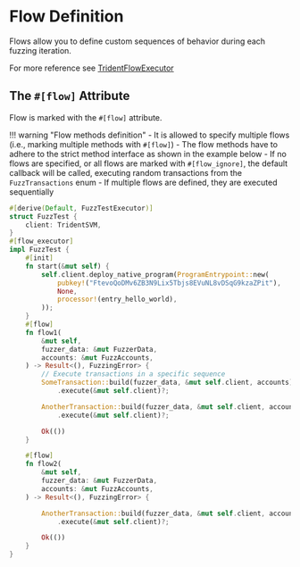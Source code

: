 # Flow Definition

Flows allow you to define custom sequences of behavior during each fuzzing iteration.

For more reference see [TridentFlowExecutor](../../../trident-api-macro/trident-macros/trident-flow-executor.md)

## The `#[flow]` Attribute

Flow is marked with the `#[flow]` attribute.

!!! warning "Flow methods definition"
    - It is allowed to specify multiple flows (i.e., marking multiple methods with `#[flow]`)
    - The flow methods have to adhere to the strict method interface as shown in the example below
    - If no flows are specified, or all flows are marked with `#[flow_ignore]`, the default callback will be called, executing random transactions from the `FuzzTransactions` enum
    - If multiple flows are defined, they are executed sequentially


```rust
#[derive(Default, FuzzTestExecutor)]
struct FuzzTest {
    client: TridentSVM,
}
#[flow_executor]
impl FuzzTest {
    #[init]
    fn start(&mut self) {
        self.client.deploy_native_program(ProgramEntrypoint::new(
            pubkey!("FtevoQoDMv6ZB3N9Lix5Tbjs8EVuNL8vDSqG9kzaZPit"),
            None,
            processor!(entry_hello_world),
        ));
    }
    #[flow]
    fn flow1(
        &mut self,
        fuzzer_data: &mut FuzzerData,
        accounts: &mut FuzzAccounts,
    ) -> Result<(), FuzzingError> {
        // Execute transactions in a specific sequence
        SomeTransaction::build(fuzzer_data, &mut self.client, accounts)?
            .execute(&mut self.client)?;

        AnotherTransaction::build(fuzzer_data, &mut self.client, accounts)?
            .execute(&mut self.client)?;

        Ok(())
    }

    #[flow]
    fn flow2(
        &mut self,
        fuzzer_data: &mut FuzzerData,
        accounts: &mut FuzzAccounts,
    ) -> Result<(), FuzzingError> {

        AnotherTransaction::build(fuzzer_data, &mut self.client, accounts)?
            .execute(&mut self.client)?;

        Ok(())
    }
}
```
